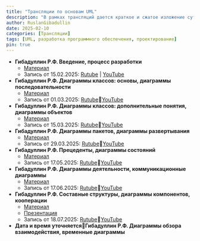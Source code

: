 ```yaml
---
title: "Трансляции по основам UML"
description: "В рамках трансляций дается краткое и сжатое изложение сути UML и особенностей применения этого языка в современном процессе разработки программного обеспечения. Описываются все главные типы диаграмм UML, рассказывается, для чего они предназначены и какие нотации применяются при их создании и чтении. Это диаграммы классов, последовательности, объектов, пакетов, развертывания, прецедентов, состояний, деятельности, составных структур, компонентов, обзора взаимодействия, коммуникационные и временные."
author: RuslanGibadullin
date: 2025-02-10
categories: [Трансляции]
tags: [UML, разработка программного обеспечения, проектирование]
pin: true
---
```


- **Гибадуллин Р.Ф. Введение, процесс разработки**
  - [Материал](https://csharpcooking.github.io/theory/Osnovy-UML-1-Vvedenie-Protcess-Razrabotki.pdf)
  - Запись от 15.02.2025: [Rutube](https://rutube.ru/video/b6838121f21b9ca03ebf2d5d04132314/) \| [YouTube](https://youtu.be/zudJeVCwgQw)
- **Гибадуллин Р.Ф. Диаграммы классов: основы, диаграммы последовательности**  
  - [Материал](https://csharpcooking.github.io/theory/Osnovy-UML-2-Class-Diagrams-Basics-Sequence-Diagrams.pdf)
  - Запись от 01.03.2025: [Rutube](https://rutube.ru/video/254c93686bf3cdcff10faa67d6343933/)🔹[YouTube](https://youtu.be/Q3SkZHmAUqY)
- **Гибадуллин Р.Ф. Диаграммы классов: дополнительные понятия, диаграммы объектов**  
  - [Материал](https://csharpcooking.github.io/theory/Osnovy-UML-3-Class-Diagrams-Additional-Concepts-Object-Diagrams.pdf)
  - Запись от 15.03.2025: [Rutube](https://rutube.ru/video/c15bc766420d2cafc9f94b758116b22e/)🔹[YouTube](https://youtu.be/7WlB3GyvQO0)
- **Гибадуллин Р.Ф. Диаграммы пакетов, диаграммы развертывания**  
  - [Материал](https://csharpcooking.github.io/theory/Osnovy-UML-4-Package-Diagrams-Deployment-Diagrams.pdf)
  - Запись от 29.03.2025: [Rutube](https://rutube.ru/video/e2923d967795fc6d41253dcea96073a8/)🔹[YouTube](https://youtu.be/t3Ua8qnSW8U)
- **Гибадуллин Р.Ф. Прецеденты, диаграммы состояний**  
  - [Материал](https://csharpcooking.github.io/theory/Osnovy-UML-5-Precedents-State-Diagrams.pdf)
  - Запись от 17.05.2025: [Rutube](https://rutube.ru/video/e6e60d92b904d3b568c65b7db682dcc7/)🔹[YouTube](https://youtu.be/74-ML2oKsko)
- **Гибадуллин Р.Ф.  Диаграммы деятельности, коммуникационные диаграммы**  
  - [Материал](https://csharpcooking.github.io/theory/Osnovy-UML-6-Activity-Diagrams-Communication-Diagrams.pdf)
  - Запись от 17.06.2025: [Rutube](https://rutube.ru/video/946a842b70e8281964d0a610902d877a/)🔹[YouTube](https://youtu.be/nMU5AXCuYd4)
- **Гибадуллин Р.Ф. Составные структуры, диаграммы компонентов, кооперации**   
  - [Материал](https://csharpcooking.github.io/theory/Osnovy-UML-7-Composite-Structures-Component-Diagrams-Collaborations.pdf) 
  - [Презентация](https://prezi.com/view/rzaJZ6nUKNUrSnWyeSCj/)
  - Запись от 18.07.2025: [Rutube](https://rutube.ru/video/fdc5332d778cac5f4c9619b306a72086/)🔹[YouTube](https://youtu.be/xcaavNnd52Y)
- **Дата и время уточняется**🔹**Гибадуллин Р.Ф. Диаграммы обзора взаимодействия, временные диаграммы**  
